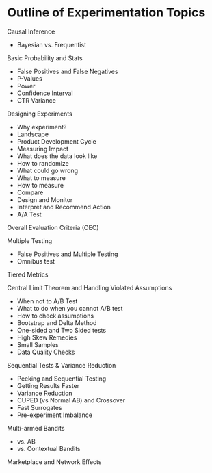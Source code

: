 # Outline of Experimentation Topics

Causal Inference
- Bayesian vs. Frequentist

Basic Probability and Stats
- False Positives and False Negatives
- P-Values
- Power
- Confidence Interval
- CTR Variance

Designing Experiments
- Why experiment?
- Landscape
- Product Development Cycle
- Measuring Impact
- What does the data look like
- How to randomize
- What could go wrong
- What to measure
- How to measure
- Compare
- Design and Monitor
- Interpret and Recommend Action
- A/A Test

Overall Evaluation Criteria (OEC)

Multiple Testing
- False Positives and Multiple Testing
- Omnibus test

Tiered Metrics

Central Limit Theorem and Handling Violated Assumptions
- When not to A/B Test
- What to do when you cannot A/B test
- How to check assumptions
- Bootstrap and Delta Method
- One-sided and Two Sided tests
- High Skew Remedies
- Small Samples
- Data Quality Checks

Sequential Tests & Variance Reduction
- Peeking and Sequential Testing
- Getting Results Faster
- Variance Reduction
- CUPED (vs Normal AB) and Crossover
- Fast Surrogates
- Pre-experiment Imbalance

Multi-armed Bandits
- vs. AB
- vs. Contextual Bandits

Marketplace and Network Effects
